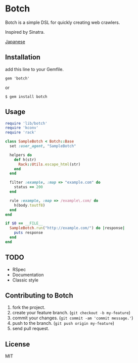 # Botch

Botch is a simple DSL for quickly creating web crawlers.

Inspired by Sinatra.

[Japanese](https://gist.github.com/namusyaka/6001467)

## Installation

add this line to your Gemfile.

`gem 'botch'`

or

`$ gem install botch`

## Usage

```ruby
require 'lib/botch'
require 'kconv'
require 'rack'

class SampleBotch < Botch::Base
  set :user_agent, "SampleBotch"

  helpers do
    def h(str)
      Rack::Utils.escape_html(str)
    end
  end

  filter :example, :map => "example.com" do
    status == 200
  end

  rule :example, :map => /example\.com/ do
    h(body.toutf8)
  end
end

if $0 == __FILE__
  SampleBotch.run("http://example.com/") do |response|
    puts response
  end
end
```

## TODO

- RSpec
- Documentation
- Classic style

## Contributing to Botch

1. fork the project.
2. create your feature branch. (`git checkout -b my-feature`)
3. commit your changes. (`git commit -am 'commit message.'`)
4. push to the branch. (`git push origin my-feature`)
5. send pull request.

## License

MIT

